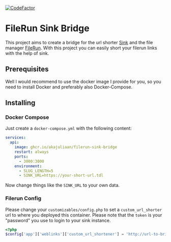 [![CodeFactor](https://www.codefactor.io/repository/github/akajuliaan/filerun-sink-bridge/badge)](https://www.codefactor.io/repository/github/akajuliaan/filerun-sink-bridge)


# FileRun Sink Bridge <a name = "filerun_sink_bridge"></a>

This project aims to create a bridge for the url shorter [Sink](https://sink.cool) and the file manager [FileRun](https://filerun.com/). With this project you can easily short your filerun links with the help of sink.

## Prerequisites

Well I would recommend to use the docker image I provide for you, so you need to install Docker and  preferably also Docker-Compose.


## Installing

### Docker Compose
Just create a `docker-compose.yml` with the following content:


```yml
services:
  api:
    image: ghcr.io/akajuliaan/filerun-sink-bridge
    restart: always
    ports:
      - 3000:3000
    environment:
      - SLUG_LENGTH=5
      - SINK_URL=https://your-short-url.tdl
```

Now change things like the `SINK_URL` to your own data.

### Filerun Config

Please change your `customizables/config.php` to set a `custom_url_shorter` url to where you deployed this container. Please note that the `token` is your "password" you use to login to your sink instance.

```php
<?php
$config['app']['weblinks']['custom_url_shortener'] = 'http://url-to-bridge-instance:3000/short?token=YOUR_SINK_TOKEN&url=###'
```
